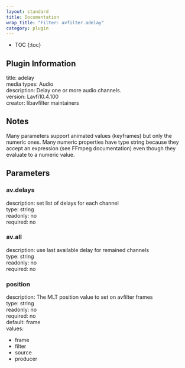 ```yaml
---
layout: standard
title: Documentation
wrap_title: "Filter: avfilter.adelay"
category: plugin
---
```

* TOC
{:toc}

## Plugin Information

title: adelay  
media types:
Audio  
description: Delay one or more audio channels.  
version: Lavfi10.4.100  
creator: libavfilter maintainers  

## Notes

Many parameters support animated values (keyframes) but only the numeric ones. Many numeric properties have type string because they accept an expression (see FFmpeg documentation) even though they evaluate to a numeric value.

## Parameters

### av.delays

  
description:
set list of delays for each channel  
type: string  
readonly: no  
required: no  

### av.all

  
description:
use last available delay for remained channels  
type: string  
readonly: no  
required: no  

### position

  
description:
The MLT position value to set on avfilter frames  
type: string  
readonly: no  
required: no  
default: frame  
values:  

* frame
* filter
* source
* producer

